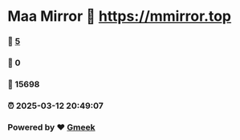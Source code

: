 # Maa Mirror :link: https://mmirror.top 
### :page_facing_up: [5](https://mmirror.top/tag.html) 
### :speech_balloon: 0 
### :hibiscus: 15698 
### :alarm_clock: 2025-03-12 20:49:07 
### Powered by :heart: [Gmeek](https://github.com/Meekdai/Gmeek)
